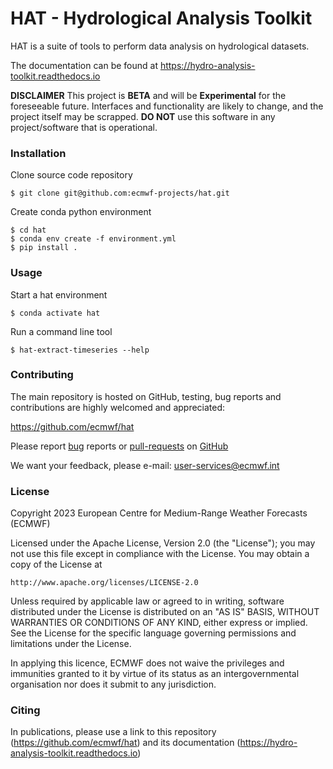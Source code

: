 # HAT - Hydrological Analysis Toolkit

HAT is a suite of tools to perform data analysis on hydrological datasets.

The documentation can be found at https://hydro-analysis-toolkit.readthedocs.io


**DISCLAIMER**
This project is **BETA** and will be **Experimental** for the foreseeable future.
Interfaces and functionality are likely to change, and the project itself may be scrapped.
**DO NOT** use this software in any project/software that is operational.

### Installation

Clone source code repository

    $ git clone git@github.com:ecmwf-projects/hat.git

Create conda python environment

    $ cd hat
    $ conda env create -f environment.yml
    $ pip install .

### Usage

Start a hat environment

    $ conda activate hat
    
Run a command line tool

    $ hat-extract-timeseries --help

### Contributing

The main repository is hosted on GitHub, testing, bug reports and contributions are highly welcomed and appreciated:

https://github.com/ecmwf/hat

Please report [bug](https://github.com/ecmwf/hat/issues) reports or [pull-requests](https://github.com/ecmwf/hat/pulls) on [GitHub](https://github.com/ecmwf/hat)

We want your feedback, please e-mail: user-services@ecmwf.int

### License

Copyright 2023 European Centre for Medium-Range Weather Forecasts (ECMWF)

Licensed under the Apache License, Version 2.0 (the "License");
you may not use this file except in compliance with the License.
You may obtain a copy of the License at

    http://www.apache.org/licenses/LICENSE-2.0

Unless required by applicable law or agreed to in writing, software
distributed under the License is distributed on an "AS IS" BASIS,
WITHOUT WARRANTIES OR CONDITIONS OF ANY KIND, either express or implied.
See the License for the specific language governing permissions and
limitations under the License.

In applying this licence, ECMWF does not waive the privileges and immunities
granted to it by virtue of its status as an intergovernmental organisation nor
does it submit to any jurisdiction.


### Citing

In publications, please use a link to this repository (https://github.com/ecmwf/hat) and its documentation (https://hydro-analysis-toolkit.readthedocs.io)